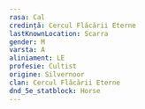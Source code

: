 ```yaml
---
rasa: Cal
credință: Cercul Flăcării Eterne
lastKnownLocation: Scarra
gender: M
varsta: A
aliniament: LE
profesie: Cultist
origine: Silvernoor
clan: Cercul Flăcării Eterne
dnd_5e_statblock: Horse
---
```


